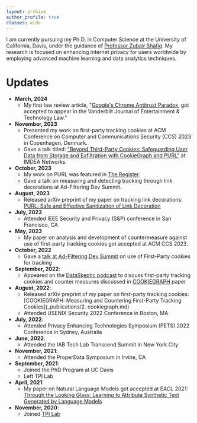 ```yaml
---
layout: archive
author_profile: true
classes: wide
---
```

I am currently pursuing my Ph.D. in Computer Science at the University of California, Davis, under the guidance of [Professor Zubair Shafiq](https://web.cs.ucdavis.edu/~zubair/index.html). My research is focused on enhancing internet privacy for users worldwide by employing advanced machine learning and data analytics techniques.

# Updates
- **March, 2024**
  - My first law review article, "[Google's Chrome Antitrust Paradox](_publications/4-google-chrome-antitrust.md), got accepted to appear in the Vanderbilt Journal of Entertainment & Technology Law."
- **November, 2023**
  - Presented my work on first-party tracking cookies at ACM Conference on Computer and Communications Security (CCS) 2023 in Copenhagen, Denmark.
  - Gave a talk titled: ["Beyond Third-Party Cookies: Safeguarding User Data from Storage and Exfiltration with CookieGraph and PURL"](https://networks.imdea.org/whatsnew/events-agenda/beyond-third-party-cookies-safeguarding-user-data-from-storage-and-exfiltration-with-cookiegraph-and-purl/) at IMDEA Networks.
- **October, 2023**
  - My work on PURL was featured in [The Register](https://www.theregister.com/2023/10/06/link_tracking_privacy/).
  - Gave a talk on measuring and detecting tracking through link decorations at Ad-Filtering Dev Summit.
- **August, 2023**
  - Released arXiv preprint of my paper on tracking link decorations: [PURL: Safe and Effective Sanitization of Link Decoration](_publications/3-purl.md)
- **July, 2023**
  - Attended IEEE Security and Privacy (S&P) conference in San Francisco, CA
- **May, 2023**
  - My paper on analysis and development of countermeasure against use of first-party tracking cookies got accepted at ACM CCS 2023.
- **October, 2022**
  - Gave a [talk at Ad-Filtering Dev Summit](https://www.youtube.com/watch?v=gRDmyoM2A0Y) on use of First-Party cookies for tracking
- **September, 2022**:
  - Appeared on the [DataSkeptic podcast](https://dataskeptic.com/blog/episodes/2022/first-party-tracking-cookies) to discuss first-party tracking cookies and counter measures discussed in [COOKIEGRAPH](_publications/2-cookiegraph.md) paper
- **August, 2022**: 
  - Released arXiv preprint of my paper on first-party tracking cookies: [COOKIEGRAPH: Measuring and Countering First-Party Tracking Cookies](_publications/2. cookiegraph.md)
  - Attended USENIX Security 2022 Conference in Boston, MA
- **July, 2022**:
  - Attended Privacy Enhancing Technologies Symposium (PETS) 2022 Conference in Sydney, Australia
- **June, 2022**:
  - Attended the IAB Tech Lab Transcend Summit in New York City
- **November, 2021**:
  - Attended the ProperData Symposium in Irvine, CA
- **September, 2021**:
  - Joined the PhD Program at UC Davis
  - Left TPI Lab
- **April, 2021**:
  - My paper on Natural Language Models got accepted at EACL 2021: [Through the Looking Glass: Learning to Attribute Synthetic Text Generated by Language Models](_publications/1-through-the-looking-glass.md)
- **November, 2020**:
  - Joined [TPI Lab](https://tpi.lums.edu.pk)